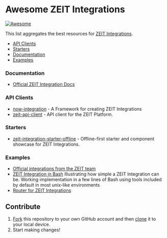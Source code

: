 # Awesome ZEIT Integrations

[![Awesome](https://cdn.rawgit.com/sindresorhus/awesome/d7305f38d29fed78fa85652e3a63e154dd8e8829/media/badge.svg)](https://github.com/sindresorhus/awesome)

This list aggregates the best resources for [ZEIT Integrations](https://zeit.co/integrations).

- [API Clients](#api-clients)
- [Starters](#starters)
- [Documentation](#documentation)
- [Examples](#examples)
### Documentation

- [Official ZEIT Integration Docs](https://zeit.co/docs/integrations/)

### API Clients

- [now-integration](https://github.com/karaggeorge/now-integration) - A Framework for creating ZEIT Integrations
- [zeit-api-client](https://github.com/manguluka/zeit-api-client) - API client for the ZEIT Platform.

### Starters

- [zeit-integration-starter-offline](https://github.com/manguluka/zeit-integration-starter-offline) - Offline-first starter and component showcase for ZEIT Integrations.

### Examples

- [Official integrations from the ZEIT team](https://github.com/zeit/integrations)
- [ZEIT Integration in Bash](https://github.com/manguluka/zeit-integration-bash) Illustrating how simple a ZEIT Integration can be. Working implementation in a few lines of Bash using tools included by default in most unix-like environments
- [Router for ZEIT Integrations](https://github.com/ph1p/zeit-integration-router)

## Contribute

1. [Fork](https://help.github.com/articles/fork-a-repo/) this repository to your own GitHub account and then [clone](https://help.github.com/articles/cloning-a-repository/) it to your local device.
2. Start making changes!
